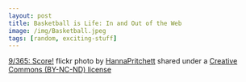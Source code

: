 ```yaml
---
layout: post
title: Basketball is Life: In and Out of the Web
image: /img/Basketball.jpeg
tags: [random, exciting-stuff]
---
```








<a title="9/365: Score!" href="https://flickr.com/photos/28725326@N07/4671966561">9/365: Score!</a> flickr photo by <a href="https://flickr.com/people/28725326@N07">HannaPritchett</a> shared under a <a href="https://creativecommons.org/licenses/by-nc-nd/2.0/">Creative Commons (BY-NC-ND) license</a> </small>
